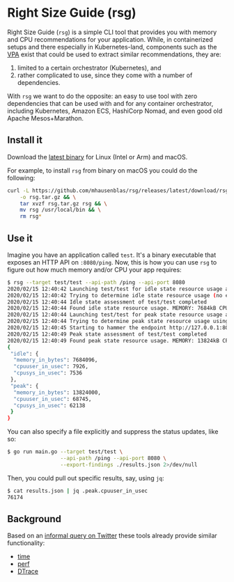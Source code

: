 # Right Size Guide (rsg)

Right Size Guide (`rsg`) is a simple CLI tool that provides you with memory and 
CPU recommendations for your application. While, in containerized setups and 
there especially in Kubernetes-land, components such as the
[VPA](https://github.com/kubernetes/autoscaler/tree/master/vertical-pod-autoscaler) 
exist that could be used to extract similar recommendations, they are: 

1. limited to a certain orchestrator (Kubernetes), and 
1. rather complicated to use, since they come with a number of dependencies.
   
With `rsg` we want to do the opposite: an easy to use tool with zero dependencies
that can be used with and for any container orchestrator, including Kubernetes,
Amazon ECS, HashiCorp Nomad, and even good old Apache Mesos+Marathon.

## Install it

Download the [latest binary](https://github.com/mhausenblas/rsg/releases/latest) 
for Linux (Intel or Arm) and macOS.

For example, to install `rsg` from binary on macOS you could do the following:

```sh
curl -L https://github.com/mhausenblas/rsg/releases/latest/download/rsg_darwin_amd64.tar.gz \
    -o rsg.tar.gz && \
    tar xvzf rsg.tar.gz rsg && \
    mv rsg /usr/local/bin && \
    rm rsg*
```

## Use it

Imagine you have an application called `test`. It's a binary executable that 
exposes an HTTP API on `:8080/ping`. Now, this is how you can use `rsg` to 
figure out how much memory and/or CPU your app requires:

```sh
$ rsg --target test/test --api-path /ping --api-port 8080
2020/02/15 12:40:42 Launching test/test for idle state resource usage assessment
2020/02/15 12:40:42 Trying to determine idle state resource usage (no external traffic)
2020/02/15 12:40:44 Idle state assessment of test/test completed
2020/02/15 12:40:44 Found idle state resource usage. MEMORY: 7684kB CPU: 7ms (user)/7ms (sys)
2020/02/15 12:40:44 Launching test/test for peak state resource usage assessment
2020/02/15 12:40:44 Trying to determine peak state resource usage using 127.0.0.1:8080/ping
2020/02/15 12:40:45 Starting to hammer the endpoint http://127.0.0.1:8080/ping every 10ms
2020/02/15 12:40:49 Peak state assessment of test/test completed
2020/02/15 12:40:49 Found peak state resource usage. MEMORY: 13824kB CPU: 68ms (user)/62ms (sys)
{
 "idle": {
  "memory_in_bytes": 7684096,
  "cpuuser_in_usec": 7926,
  "cpusys_in_usec": 7536
 },
 "peak": {
  "memory_in_bytes": 13824000,
  "cpuuser_in_usec": 68745,
  "cpusys_in_usec": 62138
 }
}
```

You can also specify a file explicitly and suppress the status updates, like so:

```sh
$ go run main.go --target test/test \
                 --api-path /ping --api-port 8080 \
                 --export-findings ./results.json 2>/dev/null
```

Then, you could pull out specific results, say, using `jq`:

```sh
$ cat results.json | jq .peak.cpuuser_in_usec
76174
```


## Background

Based on an [informal query on Twitter](https://twitter.com/mhausenblas/status/1225855388584730624) these tools already provide similar functionality:

- [time](http://man7.org/linux/man-pages/man1/time.1.html)
- [perf](http://www.brendangregg.com/perf.html)
- [DTrace](http://www.brendangregg.com/DTrace/cputimes)
